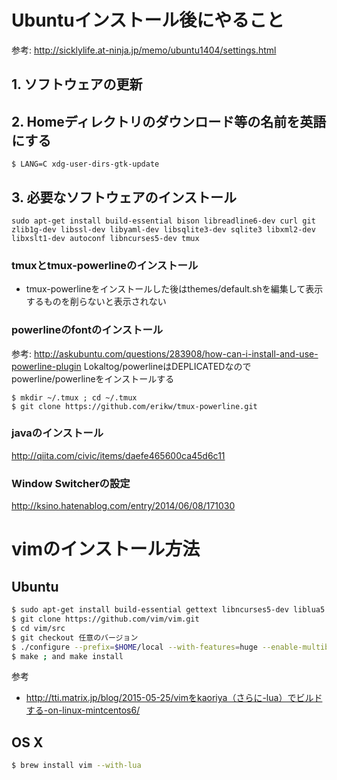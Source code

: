 # Ubuntuインストール後にやること

参考: http://sicklylife.at-ninja.jp/memo/ubuntu1404/settings.html

## 1. ソフトウェアの更新

## 2. Homeディレクトリのダウンロード等の名前を英語にする

```
$ LANG=C xdg-user-dirs-gtk-update
```

## 3. 必要なソフトウェアのインストール

```
sudo apt-get install build-essential bison libreadline6-dev curl git zlib1g-dev libssl-dev libyaml-dev libsqlite3-dev sqlite3 libxml2-dev libxslt1-dev autoconf libncurses5-dev tmux
```

### tmuxとtmux-powerlineのインストール

* tmux-powerlineをインストールした後はthemes/default.shを編集して表示するものを削らないと表示されない

### powerlineのfontのインストール

参考: http://askubuntu.com/questions/283908/how-can-i-install-and-use-powerline-plugin
Lokaltog/powerlineはDEPLICATEDなのでpowerline/powerlineをインストールする

```
$ mkdir ~/.tmux ; cd ~/.tmux
$ git clone https://github.com/erikw/tmux-powerline.git
```

### javaのインストール

http://qiita.com/civic/items/daefe465600ca45d6c11

### Window Switcherの設定

http://ksino.hatenablog.com/entry/2014/06/08/171030

# vimのインストール方法

## Ubuntu

```sh
$ sudo apt-get install build-essential gettext libncurses5-dev liblua5.1-dev python-dev ruby-dev
$ git clone https://github.com/vim/vim.git
$ cd vim/src
$ git checkout 任意のバージョン
$ ./configure --prefix=$HOME/local --with-features=huge --enable-multibyte --enable-pythoninterp --enable-rubyinterp --enable-luainterp --enable-fontset --enable-fail-if-missing
$ make ; and make install
```

参考
* http://tti.matrix.jp/blog/2015-05-25/vimをkaoriya（さらに-lua）でビルドする-on-linux-mintcentos6/

## OS X

```sh
$ brew install vim --with-lua
```
